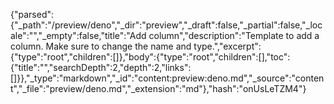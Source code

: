 {"parsed":{"_path":"/preview/deno","_dir":"preview","_draft":false,"_partial":false,"_locale":"","_empty":false,"title":"Add column","description":"Template to add a column. Make sure to change the name and type.","excerpt":{"type":"root","children":[]},"body":{"type":"root","children":[],"toc":{"title":"","searchDepth":2,"depth":2,"links":[]}},"_type":"markdown","_id":"content:preview:deno.md","_source":"content","_file":"preview/deno.md","_extension":"md"},"hash":"onUsLeTZM4"}